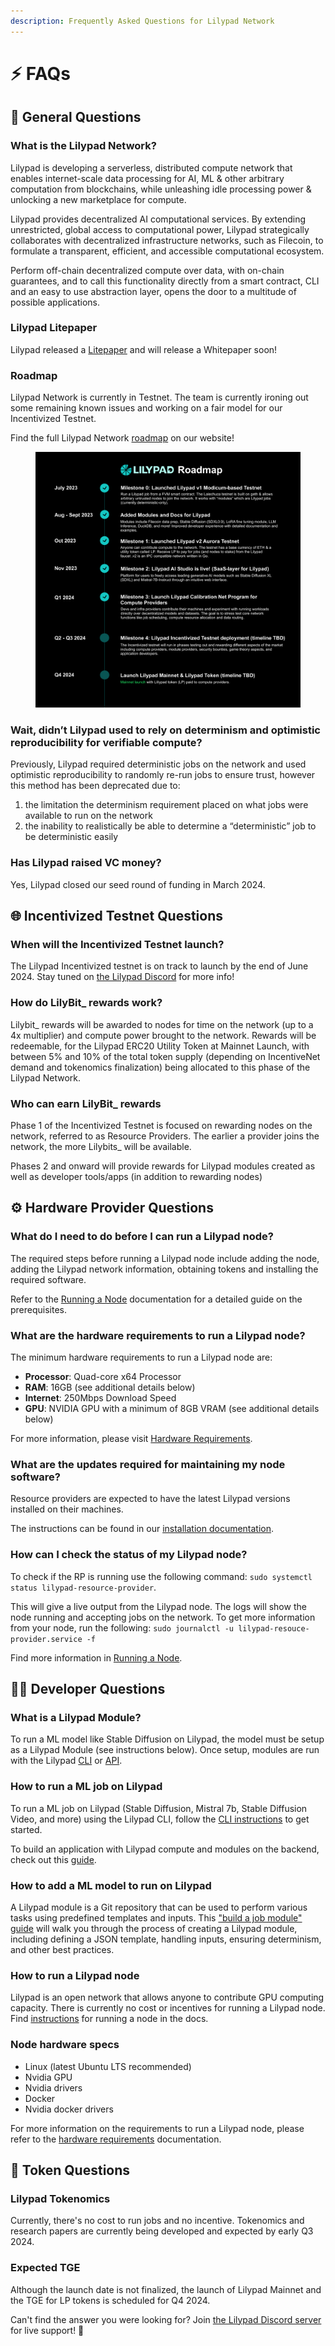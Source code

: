 ```yaml
---
description: Frequently Asked Questions for Lilypad Network
---
```


# ⚡ FAQs

## 🍃 General Questions

### What is the Lilypad Network?

Lilypad is developing a serverless, distributed compute network that enables internet-scale data processing for AI, ML & other arbitrary computation from blockchains, while unleashing idle processing power & unlocking a new marketplace for compute.

Lilypad provides decentralized AI computational services. By extending unrestricted, global access to computational power, Lilypad strategically collaborates with decentralized infrastructure networks, such as Filecoin, to formulate a transparent, efficient, and accessible computational ecosystem.&#x20;

Perform off-chain decentralized compute over data, with on-chain guarantees, and to call this functionality directly from a smart contract, CLI and an easy to use abstraction layer, opens the door to a multitude of possible applications.

### Lilypad Litepaper

Lilypad released a [Litepaper](https://docs.lilypad.tech/lilypad/research-and-vision/whitepaper) and will release a Whitepaper soon!

### Roadmap

Lilypad Network is currently in Testnet. The team is currently ironing out some remaining known issues and working on a fair model for our Incentivized Testnet.

Find the full Lilypad Network [roadmap](https://lilypad.tech/roadmap.html) on our website!

<figure><img src=".gitbook/assets/Roadmap.png" alt=""><figcaption></figcaption></figure>

### Wait, didn’t Lilypad used to rely on determinism and optimistic reproducibility for verifiable compute?&#x20;

Previously, Lilypad required deterministic jobs on the network and used optimistic reproducibility to randomly re-run jobs to ensure trust, however this method has been deprecated due to:

1. the limitation the determinism requirement placed on what jobs were available to run on the network
2. the inability to realistically be able to determine a “deterministic” job to be deterministic easily

### Has Lilypad raised VC money?

Yes, Lilypad closed our seed round of funding in March 2024.

## 🌐 Incentivized Testnet Questions

### When will the Incentivized Testnet launch?

The Lilypad Incentivized testnet is on track to launch by the end of June 2024. Stay tuned on [the Lilypad Discord](https://lilypad.team/discord) for more info!

### How do LilyBit\_ rewards work?

Lilybit\_ rewards will be awarded to nodes for time on the network (up to a 4x multiplier) and compute power brought to the network. Rewards will be redeemable, for the Lilypad ERC20 Utility Token at Mainnet Launch, with between 5% and 10% of the total token supply (depending on IncentiveNet demand and tokenomics finalization) being allocated to this phase of the Lilypad Network.

### Who can earn LilyBit\_ rewards

Phase 1 of the Incentivized Testnet is focused on rewarding nodes on the network, referred to as Resource Providers. The earlier a provider joins the network, the more Lilybits\_ will be available.

Phases 2 and onward will provide rewards for Lilypad modules created as well as developer tools/apps (in addition to rewarding nodes)

## ⚙️ Hardware Provider Questions

### What do I need to do before I can run a Lilypad node?

The required steps before running a Lilypad node include adding the node, adding the Lilypad network information, obtaining tokens and installing the required software.

Refer to the [Running a Node](hardware-providers/run-a-node.md) documentation for a detailed guide on the prerequisites.

### What are the hardware requirements to run a Lilypad node?

The minimum hardware requirements to run a Lilypad node are:

* **Processor**: Quad-core x64 Processor
* **RAM**: 16GB (see additional details below)
* **Internet**: 250Mbps Download Speed
* **GPU**: NVIDIA GPU with a minimum of 8GB VRAM (see additional details below)

For more information, please visit [Hardware Requirements](hardware-providers/hardware-requirements.md).

### What are the updates required for maintaining my node software?

Resource providers are expected to have the latest Lilypad versions installed on their machines.&#x20;

The instructions can be found in our [installation documentation](lilypad-testnet/install-run-requirements.md).

### How can I check the status of my Lilypad node?

To check if the RP is running use the following command: `sudo systemctl status lilypad-resource-provider`.

This will give a live output from the Lilypad node. The logs will show the node running and accepting jobs on the network. To get more information from your node, run the following: `sudo journalctl -u lilypad-resouce-provider.service -f`

Find more information in [Running a Node](hardware-providers/run-a-node.md).

## 👩‍💻 Developer Questions

### What is a Lilypad Module?

To run a ML model like Stable Diffusion on Lilypad, the model must be setup as a Lilypad Module (see instructions below). Once setup, modules are run with the Lilypad [CLI](https://docs.lilypad.tech/lilypad/lilypad-milky-way-testnet/install-run-requirements) or [API](https://docs.lilypad.tech/lilypad/lilypad-milky-way-reference/javascript-cli-wrapper).

### How to run a ML job on Lilypad

To run a ML job on Lilypad (Stable Diffusion, Mistral 7b, Stable Diffusion Video, and more) using the Lilypad CLI, follow the [CLI instructions](https://docs.lilypad.tech/lilypad/lilypad-milky-way-testnet/install-run-requirements) to get started.&#x20;

To build an application with Lilypad compute and modules on the backend, check out this [guide](https://blog.lilypadnetwork.org/setting-up-your-lilypad-front-end).

### How to add a ML model to run on Lilypad

A Lilypad module is a Git repository that can be used to perform various tasks using predefined templates and inputs. This ["build a job module" guide](https://docs.lilypad.tech/lilypad/lilypad-milky-way-reference/build-a-job-module) will walk you through the process of creating a Lilypad module, including defining a JSON template, handling inputs, ensuring determinism, and other best practices.

### How to run a Lilypad node

Lilypad is an open network that allows anyone to contribute GPU computing capacity. There is currently no cost or incentives for running a Lilypad node. Find [instructions](https://docs.lilypad.tech/lilypad/lilypad-milky-way-reference/run-a-node) for running a node in the docs.

### Node hardware specs

* Linux (latest Ubuntu LTS recommended)
* Nvidia GPU
* Nvidia drivers
* Docker
* Nvidia docker drivers

For more information on the requirements to run a Lilypad node, please refer to the [hardware requirements](hardware-providers/hardware-requirements.md) documentation.

## 📖 Token Questions

### Lilypad Tokenomics

Currently, there's no cost to run jobs and no incentive. Tokenomics and research papers are currently being developed and expected by early Q3 2024.&#x20;

### Expected TGE

Although the launch date is not finalized, the launch of Lilypad Mainnet and the TGE for LP tokens is scheduled for Q4 2024.



Can't find the answer you were looking for? Join [the Lilypad Discord server](https://lilypad.team/discord) for live support! 🪷
